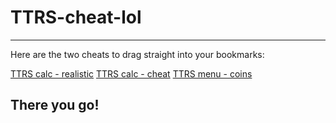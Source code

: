 # TTRS-cheat-lol
---
Here are the two cheats to drag straight into your bookmarks:

<html>
<a href="javascript:(async%20function()%7B(async%20function()%7Bjavascript:(function()%7B%0A%20%20async%20function%20runSolver(times,%20mode)%20%7B%0A%20%20%20%20for%20(let%20i%20=%200;%20i%20%3C%20times;%20i++)%20%7B%0A%20%20%20%20%20%20try%20%7B%0A%20%20%20%20%20%20%20%20%0A%20%20%20%20%20%20%20%20let%20num1%20=%20parseFloat(document.querySelector(%22span%5Bdata-qa-left%5D%22).innerText.trim());%0A%20%20%20%20%20%20%20%20let%20operator%20=%20document.querySelector(%22span%5Bdata-qa-operator%5D%22).innerText.trim();%0A%20%20%20%20%20%20%20%20let%20num2%20=%20parseFloat(document.querySelector(%22span%5Bdata-qa-right%5D%22).innerText.trim());%0A%0A%20%20%20%20%20%20%20%20%0A%20%20%20%20%20%20%20%20let%20result;%0A%20%20%20%20%20%20%20%20switch(operator)%20%7B%0A%20%20%20%20%20%20%20%20%20%20case%20%22%C3%97%22:%20case%20%22x%22:%20case%20%22*%22:%20result%20=%20num1%20*%20num2;%20break;%0A%20%20%20%20%20%20%20%20%20%20case%20%22%C3%B7%22:%20case%20%22/%22:%20result%20=%20num1%20/%20num2;%20break;%0A%20%20%20%20%20%20%20%20%20%20case%20%22+%22:%20result%20=%20num1%20+%20num2;%20break;%0A%20%20%20%20%20%20%20%20%20%20case%20%22-%22:%20result%20=%20num1%20-%20num2;%20break;%0A%20%20%20%20%20%20%20%20%20%20default:%20alert(%22Unknown%20operator:%20%22%20+%20operator);%20return;%0A%20%20%20%20%20%20%20%20%7D%0A%0A%20%20%20%20%20%20%20%20%0A%20%20%20%20%20%20%20%20let%20text%20=%20String(result);%0A%0A%20%20%20%20%20%20%20%20%0A%20%20%20%20%20%20%20%20let%20keyboard;%0A%20%20%20%20%20%20%20%20if%20(mode%20===%201)%20%7B%0A%20%20%20%20%20%20%20%20%20%20keyboard%20=%20document.querySelector(%22div.keyboard.new-theme%22);%0A%20%20%20%20%20%20%20%20%7D%20else%20%7B%0A%20%20%20%20%20%20%20%20%20%20keyboard%20=%20document.querySelector(%22div.keyboard.bg-2:not(.new-theme)%22);%0A%20%20%20%20%20%20%20%20%7D%0A%0A%20%20%20%20%20%20%20%20if%20(!keyboard)%20%7B%0A%20%20%20%20%20%20%20%20%20%20alert(%22Keyboard%20not%20found%20for%20mode%20%22%20+%20mode);%0A%20%20%20%20%20%20%20%20%20%20return;%0A%20%20%20%20%20%20%20%20%7D%0A%0A%20%20%20%20%20%20%20%20%0A%20%20%20%20%20%20%20%20for%20(let%20ch%20of%20text)%20%7B%0A%20%20%20%20%20%20%20%20%20%20let%20key%20=%20keyboard.querySelector(%22%5Baria-label='%22%20+%20ch%20+%20%22'%5D%22);%0A%20%20%20%20%20%20%20%20%20%20if%20(key)%20%7B%0A%20%20%20%20%20%20%20%20%20%20%20%20key.click();%0A%20%20%20%20%20%20%20%20%20%20%20%20await%20new%20Promise(r%20=%3E%20setTimeout(r,%20100));%0A%20%20%20%20%20%20%20%20%20%20%7D%0A%20%20%20%20%20%20%20%20%7D%0A%0A%20%20%20%20%20%20%20%20%0A%20%20%20%20%20%20%20%20let%20enterKey%20=%20keyboard.querySelector(%22.key-ent%22);%0A%20%20%20%20%20%20%20%20if%20(enterKey)%20enterKey.click();%0A%0A%20%20%20%20%20%20%7D%20catch%20(e)%20%7B%0A%20%20%20%20%20%20%20%20console.error(%22Error%20on%20run%20%22%20+%20(i+1)%20+%20%22:%20%22%20+%20e.message);%0A%20%20%20%20%20%20%7D%0A%0A%20%20%20%20%20%20%0A%20%20%20%20%20%20await%20new%20Promise(r%20=%3E%20setTimeout(r,%20400));%0A%20%20%20%20%7D%0A%20%20%7D%0A%0A%20%20let%20times%20=%20parseInt(prompt(%22How%20many%20times%20to%20run?%22,%20%221%22));%0A%20%20if%20(isNaN(times)%20%7C%7C%20times%20%3C=%200)%20return;%0A%0A%20%20let%20mode%20=%20parseInt(prompt(%22Mode?%20(1%20=%20'Jamming'%20keypad,%202%20=%20other%20keypads)%22,%20%221%22));%0A%20%20if%20(mode%20!==%201%20&&%20mode%20!==%202)%20return;%0A%20%20%0A%20%20alert(%22Made%20by%20MegaCode111%22)%0A%20%20%0A%20%20runSolver(times,%20mode);%0A%7D)();%0A%7D)()%7D)()">TTRS calc - realistic</a>
<a href="javascript:(async%20function()%7B(async%20function()%7Bjavascript:(function()%7B%0A%20%20async%20function%20runSolver(times,%20mode)%20%7B%0A%20%20%20%20for%20(let%20i%20=%200;%20i%20%3C%20times;%20i++)%20%7B%0A%20%20%20%20%20%20try%20%7B%0A%20%20%20%20%20%20%20%20%0A%20%20%20%20%20%20%20%20let%20num1%20=%20parseFloat(document.querySelector(%22span%5Bdata-qa-left%5D%22).innerText.trim());%0A%20%20%20%20%20%20%20%20let%20operator%20=%20document.querySelector(%22span%5Bdata-qa-operator%5D%22).innerText.trim();%0A%20%20%20%20%20%20%20%20let%20num2%20=%20parseFloat(document.querySelector(%22span%5Bdata-qa-right%5D%22).innerText.trim());%0A%0A%20%20%20%20%20%20%20%20%0A%20%20%20%20%20%20%20%20let%20result;%0A%20%20%20%20%20%20%20%20switch(operator)%20%7B%0A%20%20%20%20%20%20%20%20%20%20case%20%22%C3%97%22:%20case%20%22x%22:%20case%20%22*%22:%20result%20=%20num1%20*%20num2;%20break;%0A%20%20%20%20%20%20%20%20%20%20case%20%22%C3%B7%22:%20case%20%22/%22:%20result%20=%20num1%20/%20num2;%20break;%0A%20%20%20%20%20%20%20%20%20%20case%20%22+%22:%20result%20=%20num1%20+%20num2;%20break;%0A%20%20%20%20%20%20%20%20%20%20case%20%22-%22:%20result%20=%20num1%20-%20num2;%20break;%0A%20%20%20%20%20%20%20%20%20%20default:%20alert(%22Unknown%20operator:%20%22%20+%20operator);%20return;%0A%20%20%20%20%20%20%20%20%7D%0A%0A%20%20%20%20%20%20%20%20%0A%20%20%20%20%20%20%20%20let%20text%20=%20String(result);%0A%0A%20%20%20%20%20%20%20%20%0A%20%20%20%20%20%20%20%20let%20keyboard;%0A%20%20%20%20%20%20%20%20if%20(mode%20===%201)%20%7B%0A%20%20%20%20%20%20%20%20%20%20keyboard%20=%20document.querySelector(%22div.keyboard.new-theme%22);%0A%20%20%20%20%20%20%20%20%7D%20else%20%7B%0A%20%20%20%20%20%20%20%20%20%20keyboard%20=%20document.querySelector(%22div.keyboard.bg-2:not(.new-theme)%22);%0A%20%20%20%20%20%20%20%20%7D%0A%0A%20%20%20%20%20%20%20%20if%20(!keyboard)%20%7B%0A%20%20%20%20%20%20%20%20%20%20alert(%22Keyboard%20not%20found%20for%20mode%20%22%20+%20mode);%0A%20%20%20%20%20%20%20%20%20%20return;%0A%20%20%20%20%20%20%20%20%7D%0A%0A%20%20%20%20%20%20%20%20%0A%20%20%20%20%20%20%20%20for%20(let%20ch%20of%20text)%20%7B%0A%20%20%20%20%20%20%20%20%20%20let%20key%20=%20keyboard.querySelector(%22%5Baria-label='%22%20+%20ch%20+%20%22'%5D%22);%0A%20%20%20%20%20%20%20%20%20%20if%20(key)%20%7B%0A%20%20%20%20%20%20%20%20%20%20%20%20key.click();%0A%20%20%20%20%20%20%20%20%20%20%20%20await%20new%20Promise(r%20=%3E%20setTimeout(r,%20100));%0A%20%20%20%20%20%20%20%20%20%20%7D%0A%20%20%20%20%20%20%20%20%7D%0A%0A%20%20%20%20%20%20%20%20%0A%20%20%20%20%20%20%20%20let%20enterKey%20=%20keyboard.querySelector(%22.key-ent%22);%0A%20%20%20%20%20%20%20%20if%20(enterKey)%20enterKey.click();%0A%0A%20%20%20%20%20%20%7D%20catch%20(e)%20%7B%0A%20%20%20%20%20%20%20%20console.error(%22Error%20on%20run%20%22%20+%20(i+1)%20+%20%22:%20%22%20+%20e.message);%0A%20%20%20%20%20%20%7D%0A%0A%20%20%20%20%20%20%0A%20%20%20%20%20%20await%20new%20Promise(r%20=%3E%20setTimeout(r,%203));%0A%20%20%20%20%7D%0A%20%20%7D%0A%0A%20%20let%20times%20=%20parseInt(prompt(%22How%20many%20times%20to%20run?%22,%20%221%22));%0A%20%20if%20(isNaN(times)%20%7C%7C%20times%20%3C=%200)%20return;%0A%0A%20%20let%20mode%20=%20parseInt(prompt(%22Mode?%20(1%20=%20'Jamming'%20keypad,%202%20=%20other%20keypads)%22,%20%221%22));%0A%20%20if%20(mode%20!==%201%20&&%20mode%20!==%202)%20return;%0A%20%20%0A%20%20alert(%22Made%20by%20MegaCode111%22)%0A%20%20%0A%20%20runSolver(times,%20mode);%0A%7D)();%0A%7D)()%7D)()">TTRS calc - cheat</a>
<a href="javascript:(function()%7Bjavascript%3A(function()%7B%0A%20%20location.href%3D%22https%3A%2F%2Fplay.ttrockstars.com%2Fuser%2Fshop%22%3B%0A%20%20setTimeout(function()%7B%0A%20%20%20%20fetch(%22https%3A%2F%2Fraw.githubusercontent.com%2FMegaCode111REAL%2FStuff%2Frefs%2Fheads%2Fmain%2Fmenu.js%3Ftoken%3DGHSAT0AAAAAADJ26S3MYYMDAVY5PT2ZSFSC2F2WR5A%22)%0A%20%20%20%20%20%20.then(r%3D%3Er.text())%0A%20%20%20%20%20%20.then(t%3D%3E%7B%0A%20%20%20%20%20%20%20%20var%20clean%3Dt.split(%22%5Cn%22).slice(11).join(%22%5Cn%22)%3B%0A%20%20%20%20%20%20%20%20eval(clean)%3B%0A%20%20%20%20%20%20%7D)%3B%0A%20%20%7D%2C500)%3B%0A%7D)()%3B%7D)()%3B">TTRS menu - coins</a>
</html>

There you go!
---
